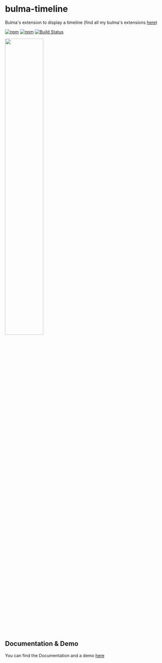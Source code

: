 # bulma-timeline
Bulma's extension to display a timeline
(find all my bulma's extensions [here](https://wikiki.github.io/))

[![npm](https://img.shields.io/npm/v/bulma-timeline.svg)](https://www.npmjs.com/package/bulma-timeline)
[![npm](https://img.shields.io/npm/dm/bulma-timeline.svg)](https://www.npmjs.com/package/bulma-timeline)
[![Build Status](https://travis-ci.org/Wikiki/bulma-timeline.svg?branch=master)](https://travis-ci.org/Wikiki/bulma-timeline)

<img src="https://i.ibb.co/S0QDCg9/Screenshot-2019-02-10-at-13-21-15.png" width="50%">

Documentation & Demo
---
You can find the Documentation and a demo [here](https://wikiki.github.io/components/timeline/)
